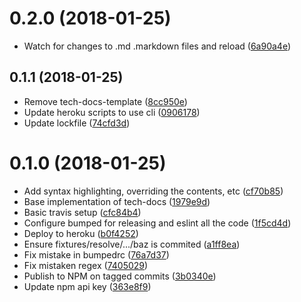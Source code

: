 <a name="0.2.0"></a>
# 0.2.0 (2018-01-25)

* Watch for changes to .md .markdown files and reload ([6a90a4e](https://github.com/hmcts/tech-docs/commit/6a90a4e))



<a name="0.1.1"></a>
## 0.1.1 (2018-01-25)

* Remove tech-docs-template ([8cc950e](https://github.com/hmcts/tech-docs/commit/8cc950e))
* Update heroku scripts to use cli ([0906178](https://github.com/hmcts/tech-docs/commit/0906178))
* Update lockfile ([74cfd3d](https://github.com/hmcts/tech-docs/commit/74cfd3d))



<a name="0.1.0"></a>
# 0.1.0 (2018-01-25)

* Add syntax highlighting, overriding the contents, etc ([cf70b85](https://github.com/hmcts/tech-docs/commit/cf70b85))
* Base implementation of tech-docs ([1979e9d](https://github.com/hmcts/tech-docs/commit/1979e9d))
* Basic travis setup ([cfc84b4](https://github.com/hmcts/tech-docs/commit/cfc84b4))
* Configure bumped for releasing and eslint all the code ([1f5cd4d](https://github.com/hmcts/tech-docs/commit/1f5cd4d))
* Deploy to heroku ([b0f4252](https://github.com/hmcts/tech-docs/commit/b0f4252))
* Ensure fixtures/resolve/.../baz is commited ([a1ff8ea](https://github.com/hmcts/tech-docs/commit/a1ff8ea))
* Fix mistake in bumpedrc ([76a7d37](https://github.com/hmcts/tech-docs/commit/76a7d37))
* Fix mistaken regex ([7405029](https://github.com/hmcts/tech-docs/commit/7405029))
* Publish to NPM on tagged commits ([3b0340e](https://github.com/hmcts/tech-docs/commit/3b0340e))
* Update npm api key ([363e8f9](https://github.com/hmcts/tech-docs/commit/363e8f9))



